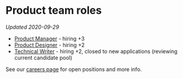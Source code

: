 # Product team roles

_Updated 2020-09-29_

- [Product Manager](product_manager.md) - hiring +3
- [Product Designer](product_designer.md) - hiring +2
- [Technical Writer](technical_writer.md) - hiring +2, closed to new applications (reviewing current candidate pool)

See our [careers page](../../../company/careers.md) for open positions and more info.
